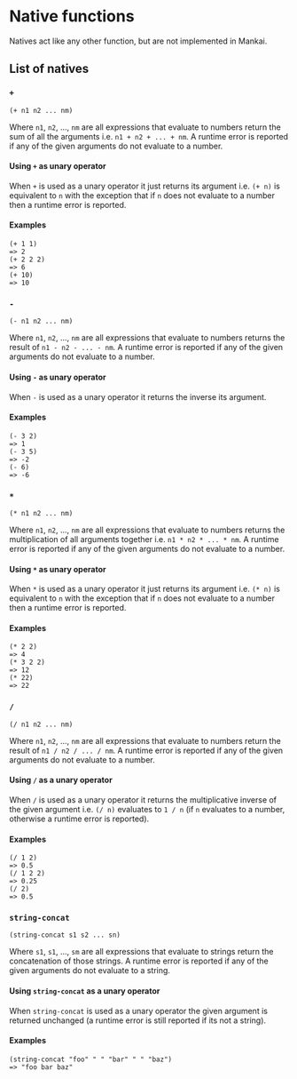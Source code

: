 # Native functions
Natives act like any other function, but are not implemented in Mankai.

## List of natives

### `+`

`(+ n1 n2 ... nm)`

Where `n1`, `n2`, ..., `nm` are all expressions that evaluate to numbers return the sum of all the arguments i.e. `n1 + n2 + ... + nm`. A runtime error is reported if any of the given arguments do not evaluate to a number.

#### Using `+` as unary operator
When `+` is used as a unary operator it just returns its argument i.e. `(+ n)` is equivalent to `n` with the exception that if `n` does not evaluate to a number then a runtime error is reported.

#### Examples
```
(+ 1 1)
=> 2
(+ 2 2 2)
=> 6
(+ 10)
=> 10
```

### `-`

`(- n1 n2 ... nm)`

Where `n1`, `n2`, ..., `nm` are all expressions that evaluate to numbers returns the result of `n1 - n2 - ... - nm`. A runtime error is reported if any of the given arguments do not evaluate to a number.

#### Using `-` as unary operator
When `-` is used as a unary operator it returns the inverse its argument.

#### Examples
```
(- 3 2)
=> 1
(- 3 5)
=> -2
(- 6)
=> -6
```

### `*`

`(* n1 n2 ... nm)`

Where `n1`, `n2`, ..., `nm` are all expressions that evaluate to numbers returns the multiplication of all arguments together i.e. `n1 * n2 * ... * nm`. A runtime error is reported if any of the given arguments do not evaluate to a number.

#### Using `*` as unary operator
When `*` is used as a unary operator it just returns its argument i.e. `(* n)` is equivalent to `n` with the exception that if `n` does not evaluate to a number then a runtime error is reported.

#### Examples
```
(* 2 2)
=> 4
(* 3 2 2)
=> 12
(* 22)
=> 22
```

### `/`

`(/ n1 n2 ... nm)`

Where `n1`, `n2`, ..., `nm` are all expressions that evaluate to numbers return the result of `n1 / n2 / ... / nm`. A runtime error is reported if any of the given arguments do not evaluate to a number.

#### Using `/` as a unary operator
When `/` is used as a unary operator it returns the multiplicative inverse of the given argument i.e. `(/ n)` evaluates to `1 / n` (if `n` evaluates to a number, otherwise a runtime error is reported).

#### Examples
```
(/ 1 2)
=> 0.5
(/ 1 2 2)
=> 0.25
(/ 2)
=> 0.5
```

### `string-concat`

`(string-concat s1 s2 ... sn)`

Where `s1`, `s1`, ..., `sm` are all expressions that evaluate to strings return the concatenation of those strings. A runtime error is reported if any of the given arguments do not evaluate to a string.

#### Using `string-concat` as a unary operator
When `string-concat` is used as a unary operator the given argument is returned unchanged (a runtime error is still reported if its not a string).

#### Examples
```
(string-concat "foo" " " "bar" " " "baz")
=> "foo bar baz"
```
